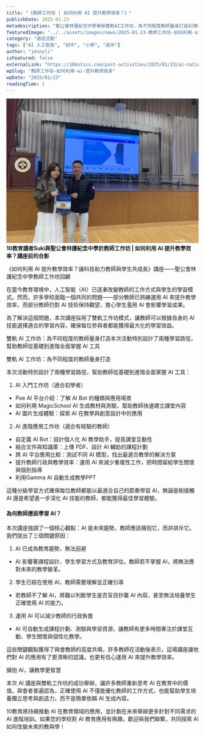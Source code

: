 ```yaml
---
title: "《教師工作坊 | 如何利用 AI 提升教學效率？》"
publishDate: 2025-01-23
metadescription: "聖公會林護紀念中學舉辦雙軌AI工作坊，為不同程度教師量身打造AI教學技能培訓，從基礎到進階全面掌握AI工具，提升教學效率與學生學習體驗。"
featuredImage: "../../assets/images/news/2025-01-23-教師工作坊-如何利用-ai-提升教學效率/image1.jpeg"
category: "過往活動"
tags: ["AI 人工智能", "初中", "小學", "高中"]
author: "jennyli"
isFeatured: false
externalLink: "https://10botics.com/past-activities/2025/01/23/ai-national-security-talk-secondary-school-2025/"
wpSlug: "教師工作坊-如何利用-ai-提升教學效率"
wpDate: "2025/01/23"
readingTime: 1
---
```


![10教育導師接受紀念品](../../assets/images/news/2025-01-23-教師工作坊-如何利用-ai-提升教學效率/image2.jpg)**10教育講者Suki與聖公會林護紀念中學於教師工作坊 | 如何利用 AI 提升教學效率？講座前的合影**

《如何利用 AI 提升教學效率？讓科技助力教師與學生共成長》講座——聖公會林護紀念中學教師工作坊回顧

在當今教育環境中，人工智能（AI）已逐漸改變教師的工作方式與學生的學習模式。然而，許多學校面臨一個共同的問題——部分教師已熟練運用 AI 來提升教學效率，而部分教師仍對 AI 技術保持觀望，擔心學生濫用 AI 會影響學習成果。

為了解決這個問題，本次講座採用了雙軌工作坊模式，讓教師可以根據自身的 AI 技能選擇適合的學習內容，確保每位參與者都能獲得最大化的學習效益。

雙軌 AI 工作坊：為不同程度的教師量身打造本次活動特別設計了兩種學習路徑，幫助教師從基礎到進階全面掌握 AI 工具

雙軌 AI 工作坊：為不同程度的教師量身打造

本次活動特別設計了兩種學習路徑，幫助教師從基礎到進階全面掌握 AI 工具：

1. AI 入門工作坊（適合初學者）

- Poe AI 平台介紹：了解 AI Bot 的種類與應用場景
- 如何利用 MagicSchool AI 生成教材與測驗，幫助教師快速建立課堂內容
- AI 圖片生成體驗：探索 AI 在教學與創意設計中的應用

2. AI 進階應用工作坊（適合有經驗的教師）

- 自定義 AI Bot：設計個人化 AI 教學助手，提高課堂互動性
- 結合文件與知識庫：上傳 PDF、設計 AI 輔助的課程計劃
- 跨 AI 平台應用比較：測試不同 AI 模型，找出最適合教學的解決方案
- 提升教師行政與教學效率：運用 AI 來減少重複性工作，把時間留給學生關懷與個別指導
- 利用Gamma AI 自動生成教學PPT

這種分級學習方式確保每位教師都能以最適合自己的節奏學習 AI，無論是剛接觸 AI 還是希望進一步深化 AI 技能的教師，都能獲得最佳學習體驗。

#### 為何教師應該學習 AI？

本次講座強調了一個核心觀點：AI 是未來趨勢，教師應該擁抱它，而非排斥它。我們提出了三個關鍵原因：

1. AI 已成為教育趨勢，無法迴避
- AI 影響著課程設計、學生學習方式及教育評估，教師若不掌握 AI，將無法應對未來的教學變革。
2. 學生已經在使用 AI，教師需要理解並正確引導
- 若教師不了解 AI，將難以判斷學生是否盲目抄襲 AI 內容，甚至無法培養學生正確使用 AI 的能力。
3. 運用 AI 可以減少教師的行政負擔
- AI 可自動生成課程計劃、測驗與學習資源，讓教師有更多時間專注於課堂互動、學生關懷與個性化教學。

這些關鍵觀點獲得了與會教師的高度共鳴，許多教師在活動後表示，這場講座讓他們對 AI 的應用有了更清晰的認識，也更有信心運用 AI 來提升教學效率。

擁抱 AI，讓教學更智慧

本次 AI 講座與雙軌工作坊的成功舉辦，讓許多教師重新思考 AI 在教育中的價值。與會者普遍認為，正確使用 AI 不僅能優化教師的工作方式，也能幫助學生培養獨立思考與創造力，而不是簡單依賴 AI 生成內容。

10教育將持續推動 AI 在教育領域的應用，並計劃在未來舉辦更多針對不同需求的 AI 進階培訓。如果您的學校對 AI 教育應用有興趣，歡迎與我們聯繫，共同探索 AI 如何改變未來的教與學！